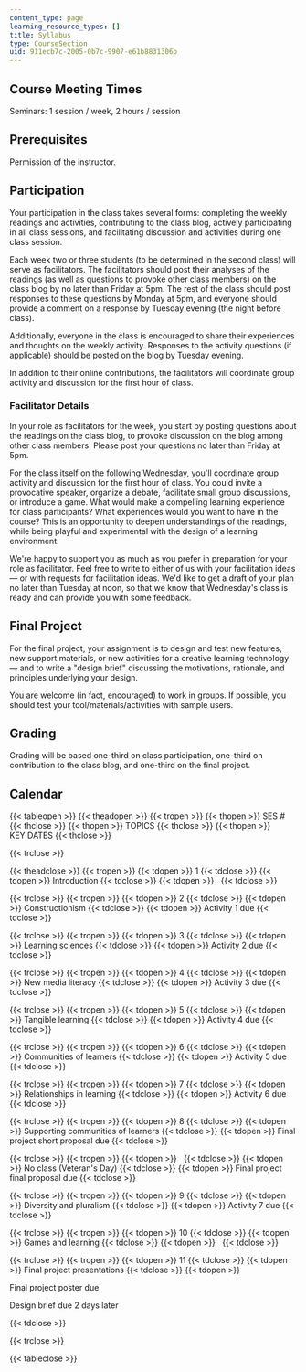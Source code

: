 ```yaml
---
content_type: page
learning_resource_types: []
title: Syllabus
type: CourseSection
uid: 911ecb7c-2005-0b7c-9907-e61b8831306b
---
```


Course Meeting Times
--------------------

Seminars: 1 session / week, 2 hours / session

Prerequisites
-------------

Permission of the instructor.

Participation
-------------

Your participation in the class takes several forms: completing the weekly readings and activities, contributing to the class blog, actively participating in all class sessions, and facilitating discussion and activities during one class session.

Each week two or three students (to be determined in the second class) will serve as facilitators. The facilitators should post their analyses of the readings (as well as questions to provoke other class members) on the class blog by no later than Friday at 5pm. The rest of the class should post responses to these questions by Monday at 5pm, and everyone should provide a comment on a response by Tuesday evening (the night before class).

Additionally, everyone in the class is encouraged to share their experiences and thoughts on the weekly activity. Responses to the activity questions (if applicable) should be posted on the blog by Tuesday evening.

In addition to their online contributions, the facilitators will coordinate group activity and discussion for the first hour of class.

### Facilitator Details

In your role as facilitators for the week, you start by posting questions about the readings on the class blog, to provoke discussion on the blog among other class members. Please post your questions no later than Friday at 5pm.

For the class itself on the following Wednesday, you'll coordinate group activity and discussion for the first hour of class. You could invite a provocative speaker, organize a debate, facilitate small group discussions, or introduce a game. What would make a compelling learning experience for class participants? What experiences would you want to have in the course? This is an opportunity to deepen understandings of the readings, while being playful and experimental with the design of a learning environment.

We're happy to support you as much as you prefer in preparation for your role as facilitator. Feel free to write to either of us with your facilitation ideas — or with requests for facilitation ideas. We'd like to get a draft of your plan no later than Tuesday at noon, so that we know that Wednesday's class is ready and can provide you with some feedback.

Final Project
-------------

For the final project, your assignment is to design and test new features, new support materials, or new activities for a creative learning technology — and to write a "design brief" discussing the motivations, rationale, and principles underlying your design.

You are welcome (in fact, encouraged) to work in groups. If possible, you should test your tool/materials/activities with sample users.

Grading
-------

Grading will be based one-third on class participation, one-third on contribution to the class blog, and one-third on the final project.

Calendar
--------

{{< tableopen >}}
{{< theadopen >}}
{{< tropen >}}
{{< thopen >}}
SES #
{{< thclose >}}
{{< thopen >}}
TOPICS
{{< thclose >}}
{{< thopen >}}
KEY DATES
{{< thclose >}}

{{< trclose >}}

{{< theadclose >}}
{{< tropen >}}
{{< tdopen >}}
1
{{< tdclose >}}
{{< tdopen >}}
Introduction
{{< tdclose >}}
{{< tdopen >}}
 
{{< tdclose >}}

{{< trclose >}}
{{< tropen >}}
{{< tdopen >}}
2
{{< tdclose >}}
{{< tdopen >}}
Constructionism
{{< tdclose >}}
{{< tdopen >}}
Activity 1 due
{{< tdclose >}}

{{< trclose >}}
{{< tropen >}}
{{< tdopen >}}
3
{{< tdclose >}}
{{< tdopen >}}
Learning sciences
{{< tdclose >}}
{{< tdopen >}}
Activity 2 due
{{< tdclose >}}

{{< trclose >}}
{{< tropen >}}
{{< tdopen >}}
4
{{< tdclose >}}
{{< tdopen >}}
New media literacy
{{< tdclose >}}
{{< tdopen >}}
Activity 3 due
{{< tdclose >}}

{{< trclose >}}
{{< tropen >}}
{{< tdopen >}}
5
{{< tdclose >}}
{{< tdopen >}}
Tangible learning
{{< tdclose >}}
{{< tdopen >}}
Activity 4 due
{{< tdclose >}}

{{< trclose >}}
{{< tropen >}}
{{< tdopen >}}
6
{{< tdclose >}}
{{< tdopen >}}
Communities of learners
{{< tdclose >}}
{{< tdopen >}}
Activity 5 due
{{< tdclose >}}

{{< trclose >}}
{{< tropen >}}
{{< tdopen >}}
7
{{< tdclose >}}
{{< tdopen >}}
Relationships in learning
{{< tdclose >}}
{{< tdopen >}}
Activity 6 due
{{< tdclose >}}

{{< trclose >}}
{{< tropen >}}
{{< tdopen >}}
8
{{< tdclose >}}
{{< tdopen >}}
Supporting communities of learners
{{< tdclose >}}
{{< tdopen >}}
Final project short proposal due
{{< tdclose >}}

{{< trclose >}}
{{< tropen >}}
{{< tdopen >}}
 
{{< tdclose >}}
{{< tdopen >}}
No class (Veteran's Day)
{{< tdclose >}}
{{< tdopen >}}
Final project final proposal due
{{< tdclose >}}

{{< trclose >}}
{{< tropen >}}
{{< tdopen >}}
9
{{< tdclose >}}
{{< tdopen >}}
Diversity and pluralism
{{< tdclose >}}
{{< tdopen >}}
Activity 7 due
{{< tdclose >}}

{{< trclose >}}
{{< tropen >}}
{{< tdopen >}}
10
{{< tdclose >}}
{{< tdopen >}}
Games and learning
{{< tdclose >}}
{{< tdopen >}}
 
{{< tdclose >}}

{{< trclose >}}
{{< tropen >}}
{{< tdopen >}}
11
{{< tdclose >}}
{{< tdopen >}}
Final project presentations
{{< tdclose >}}
{{< tdopen >}}


Final project poster due

Design brief due 2 days later


{{< tdclose >}}

{{< trclose >}}

{{< tableclose >}}